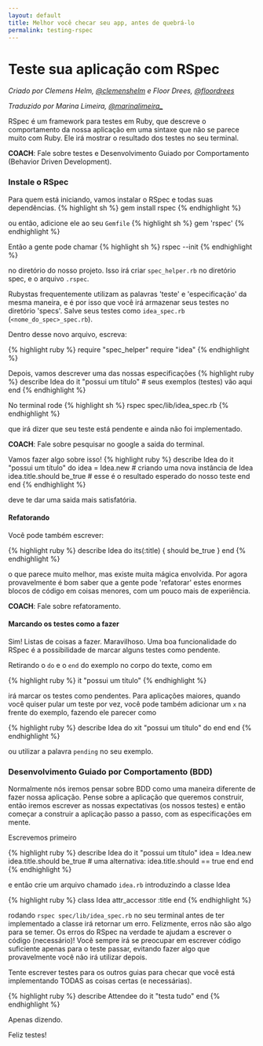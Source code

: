 ```yaml
---
layout: default
title: Melhor você checar seu app, antes de quebrá-lo
permalink: testing-rspec
---
```


# Teste sua aplicação com RSpec

*Criado por Clemens Helm, [@clemenshelm](https://twitter.com/clemenshelm) e Floor Drees, [@floordrees](https://twitter.com/floordrees)*

*Traduzido por Marina Limeira, [@marinalimeira_](https://www.twitter.com/marinalimeira_)*

RSpec é um framework para testes em Ruby, que descreve o comportamento da nossa aplicação em uma sintaxe que não se parece muito com Ruby. Ele irá mostrar o resultado dos testes no seu terminal.

__COACH__: Fale sobre testes e Desenvolvimento Guiado por Comportamento (Behavior Driven Development).

### Instale o RSpec

Para quem está iniciando, vamos instalar o RSpec e todas suas dependências.
{% highlight sh %}
gem install rspec
{% endhighlight %}

ou então, adicione ele ao seu `Gemfile`
{% highlight sh %}
gem 'rspec'
{% endhighlight %}

Então a gente pode chamar
{% highlight sh %}
rspec --init
{% endhighlight %}

no diretório do nosso projeto. Isso irá criar `spec_helper.rb` no diretório spec, e o arquivo `.rspec`.

Rubystas frequentemente utilizam as palavras 'teste' e 'especificação' da mesma maneira, e é por isso que você irá armazenar seus testes no diretório 'specs'. Salve seus testes como `idea_spec.rb` (`<nome_do_spec>_spec.rb`).

Dentro desse novo arquivo, escreva:

{% highlight ruby %}
require "spec_helper"
require "idea"
{% endhighlight %}

Depois, vamos descrever uma das nossas especificações
{% highlight ruby %}
describe Idea do
  it "possui um título" # seus exemplos (testes) vão aqui
end
{% endhighlight %}

No terminal rode
{% highlight sh %}
rspec spec/lib/idea_spec.rb
{% endhighlight %}

que irá dizer que seu teste está pendente e ainda não foi implementado.

__COACH__: Fale sobre pesquisar no google a saida do terminal.

Vamos fazer algo sobre isso!
{% highlight ruby %}
describe Idea do
  it "possui um título" do
    idea = Idea.new           # criando uma nova instância de Idea
    idea.title.should be_true # esse é o resultado esperado do nosso teste
  end
end
{% endhighlight %}

deve te dar uma saida mais satisfatória.

#### Refatorando

Você pode também escrever:

{% highlight ruby %}
describe Idea do
  its(:title) { should be_true }
end
{% endhighlight %}

o que parece muito melhor, mas existe muita mágica envolvida. Por agora provavelmente é bom saber que a gente pode 'refatorar' estes enormes blocos de código em coisas menores, com um pouco mais de experiência.

__COACH__: Fale sobre refatoramento.

#### Marcando os testes como a fazer

Sim! Listas de coisas a fazer. Maravilhoso. Uma boa funcionalidade do RSpec é a possibilidade de marcar alguns testes como pendente.

Retirando o `do` e o `end` do exemplo no corpo do texte, como em

{% highlight ruby %}
it "possui um título"
{% endhighlight %}

irá marcar os testes como pendentes. Para aplicações maiores, quando você quiser pular um teste por vez, você pode também adicionar um `x` na frente do exemplo, fazendo ele parecer como

{% highlight ruby %}
describe Idea do
  xit "possui um título" do
  end
end
{% endhighlight %}

ou utilizar a palavra `pending` no seu exemplo.

### Desenvolvimento Guiado por Comportamento (BDD)

Normalmente nós iremos pensar sobre BDD como uma maneira diferente de fazer nossa aplicação. Pense sobre a aplicação que queremos construir, então iremos escrever as nossas expectativas (os nossos testes) e então começar a construir a aplicação passo a passo, com as especificações em mente.

Escrevemos primeiro

{% highlight ruby %}
describe Idea do
  it "possui um título"
    idea = Idea.new
    idea.title.should be_true
    # uma alternativa: idea.title.should == true
  end
end
{% endhighlight %}

e então crie um arquivo chamado `idea.rb` introduzindo a classe Idea

{% highlight ruby %}
class Idea
  attr_accessor :title
end
{% endhighlight %}

rodando `rspec spec/lib/idea_spec.rb` no seu terminal antes de ter implementado a classe irá retornar um erro. Felizmente, erros não são algo para se temer. Os erros do RSpec na verdade te ajudam a escrever o código (necessário)! Você sempre irá se preocupar em escrever código suficiente apenas para o teste passar, evitando fazer algo que provavelmente você não irá utilizar depois.

Tente escrever testes para os outros guias para checar que você está implementando TODAS as coisas certas (e necessárias).

{% highlight ruby %}
describe Attendee do
  it "testa tudo"
end
{% endhighlight %}

Apenas dizendo.

Feliz testes!
